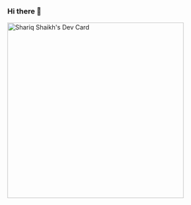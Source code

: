 ### Hi there 👋

<!--
**shariq-hub/shariq-hub** is a ✨ _special_ ✨ repository because its `README.md` (this file) appears on your GitHub profile.

Here are some ideas to get you started:

- 🔭 I’m currently working on ...
- 🌱 I’m currently learning ...
- 👯 I’m looking to collaborate on ...
- 🤔 I’m looking for help with ...
- 💬 Ask me about ...
- 📫 How to reach me: ...
- 😄 Pronouns: ...
- ⚡ Fun fact: ...
-->
<a href="https://app.daily.dev/Shariq226"><img src="https://api.daily.dev/devcards/02f8a236f9ce436dbf72c08ac99e8cb1.png?r=i5y" width="400" alt="Shariq Shaikh's Dev Card"/></a>
